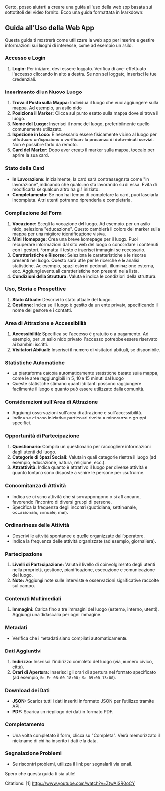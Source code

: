 Certo, posso aiutarti a creare una guida all'uso della web app basata sui sottotitoli del video fornito. Ecco una guida formattata in Markdown:

## Guida all'Uso della Web App

Questa guida ti mostrerà come utilizzare la web app per inserire e gestire informazioni sui luoghi di interesse, come ad esempio un asilo.

### Accesso e Login

1.  **Login:** Per iniziare, devi essere loggato. Verifica di aver effettuato l'accesso cliccando in alto a destra. Se non sei loggato, inserisci le tue credenziali.

### Inserimento di un Nuovo Luogo

1.  **Trova il Posto sulla Mappa:** Individua il luogo che vuoi aggiungere sulla mappa. Ad esempio, un asilo nido.
2.  **Posiziona il Marker:** Clicca sul punto esatto sulla mappa dove si trova il luogo.
3.  **Nome del Luogo:** Inserisci il nome del luogo, preferibilmente quello comunemente utilizzato.
4.  **Ispezione in Loco:** È necessario essere fisicamente vicino al luogo per effettuare un'ispezione e verificare la presenza di determinati servizi. Non è possibile farlo da remoto.
5.  **Card del Marker:** Dopo aver creato il marker sulla mappa, toccalo per aprire la sua card.

### Stato della Card

*   **In Lavorazione:** Inizialmente, la card sarà contrassegnata come "in lavorazione", indicando che qualcuno sta lavorando su di essa. Evita di modificarla se qualcun altro ha già iniziato.
*   **Completamento:** Se non hai tempo di completare la card, puoi lasciarla incompiuta. Altri utenti potranno riprenderla e completarla.

### Compilazione del Form

1.  **Vocazione:** Scegli la vocazione del luogo. Ad esempio, per un asilo nido, seleziona "educazione". Questo cambierà il colore del marker sulla mappa per una migliore identificazione visiva.
2.  **Mini Homepage:** Crea una breve homepage per il luogo. Puoi recuperare informazioni dal sito web del luogo o concordare i contenuti con i gestori. Formatta il testo e inserisci immagini se necessario.
3.  **Caratteristiche e Risorse:** Seleziona le caratteristiche e le risorse presenti nel luogo. Questo sarà utile per le ricerche e le analisi statistiche. Ad esempio, spazi esterni pedonali, illuminazione esterna, ecc. Aggiungi eventuali caratteristiche non presenti nella lista.
4.  **Condizioni della Struttura:** Valuta e indica le condizioni della struttura.

### Uso, Storia e Prospettive

1.  **Stato Attuale:** Descrivi lo stato attuale del luogo.
2.  **Gestione:** Indica se il luogo è gestito da un ente privato, specificando il nome del gestore e i contatti.

### Area di Attrazione e Accessibilità

1.  **Accessibilità:** Specifica se l'accesso è gratuito o a pagamento. Ad esempio, per un asilo nido privato, l'accesso potrebbe essere riservato ai bambini iscritti.
2.  **Visitatori Abituali:** Inserisci il numero di visitatori abituali, se disponibile.

### Statistiche Automatiche

*   La piattaforma calcola automaticamente statistiche basate sulla mappa, come le aree raggiungibili in 5, 10 e 15 minuti dal luogo.
*   Queste statistiche stimano quanti abitanti possono raggiungere facilmente il luogo e quanto può essere utilizzato dalla comunità.

### Considerazioni sull'Area di Attrazione

*   Aggiungi osservazioni sull'area di attrazione e sull'accessibilità.
*   Indica se ci sono iniziative particolari rivolte a minoranze o gruppi specifici.

### Opportunità di Partecipazione

1.  **Questionario:** Compila un questionario per raccogliere informazioni dagli utenti del luogo.
2.  **Categorie di Spazi Sociali:** Valuta in quali categorie rientra il luogo (ad esempio, educazione, natura, religione, ecc.).
3.  **Attrattività:** Indica quanto è attrattivo il luogo per diverse attività e quanto lontano sono disposte a venire le persone per usufruirne.

### Concomitanza di Attività

*   Indica se ci sono attività che si sovrappongono o si affiancano, favorendo l'incontro di diversi gruppi di persone.
*   Specifica la frequenza degli incontri (quotidiana, settimanale, occasionale, annuale, mai).

### Ordinariness delle Attività

*   Descrivi le attività spontanee e quelle organizzate dall'operatore.
*   Indica la frequenza delle attività organizzate (ad esempio, giornaliera).

### Partecipazione

1.  **Livelli di Partecipazione:** Valuta il livello di coinvolgimento degli utenti nella proprietà, gestione, pianificazione, esecuzione e comunicazione del luogo.
2.  **Note:** Aggiungi note sulle interviste e osservazioni significative raccolte sul campo.

### Contenuti Multimediali

1.  **Immagini:** Carica fino a tre immagini del luogo (esterno, interno, utenti). Aggiungi una didascalia per ogni immagine.

### Metadati

*   Verifica che i metadati siano compilati automaticamente.

### Dati Aggiuntivi

1.  **Indirizzo:** Inserisci l'indirizzo completo del luogo (via, numero civico, città).
2.  **Orari di Apertura:** Inserisci gli orari di apertura nel formato specificato (ad esempio, `Mo-Fr 08:00-18:00; Sa 09:00-13:00`).

### Download dei Dati

*   **JSON:** Scarica tutti i dati inseriti in formato JSON per l'utilizzo tramite API.
*   **PDF:** Scarica un riepilogo dei dati in formato PDF.

### Completamento

*   Una volta completato il form, clicca su "Completa". Verrà memorizzato il nickname di chi ha inserito i dati e la data.

### Segnalazione Problemi

*   Se riscontri problemi, utilizza il link per segnalarli via email.

Spero che questa guida ti sia utile!

Citations:
[1] https://www.youtube.com/watch?v=ZtwAISRQoCY
